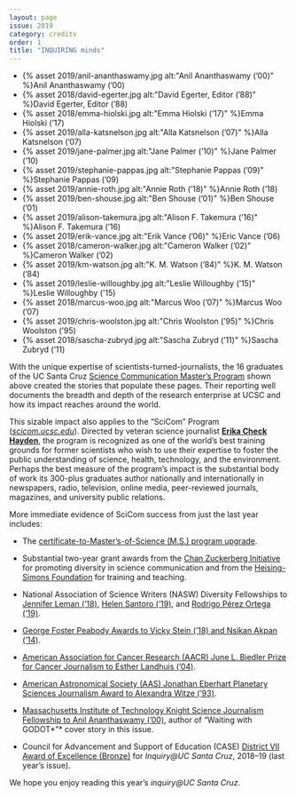 ```yaml
---
layout: page
issue: 2019
category: credits
order: 1
title: "INQUIRING minds"
---
```


<ul class="contributors-container">
<li>{% asset 2019/anil-ananthaswamy.jpg alt:"Anil Ananthaswamy (’00)" %}<span>Anil Ananthaswamy (’00)</span></li>

<li>{% asset 2018/david-egerter.jpg alt:"David Egerter, Editor (’88)" %}<span>David Egerter, Editor (’88)</span></li>

<li>{% asset 2018/emma-hiolski.jpg alt:"Emma Hiolski (’17)" %}<span>Emma Hiolski (’17)</span></li>

<li>{% asset 2019/alla-katsnelson.jpg alt:"Alla Katsnelson (’07)" %}<span>Alla Katsnelson (’07)</span></li>

<li>{% asset 2019/jane-palmer.jpg alt:"Jane Palmer (’10)" %}<span>Jane Palmer (’10)</span></li>

<li>{% asset 2019/stephanie-pappas.jpg alt:"Stephanie Pappas (’09)" %}<span>Stephanie Pappas (’09)</span></li>

<li>{% asset 2019/annie-roth.jpg alt:"Annie Roth (’18)" %}<span>Annie Roth (’18)</span></li>

<li>{% asset 2019/ben-shouse.jpg alt:"Ben Shouse (’01)" %}<span>Ben Shouse (’01)</span></li>

<li>{% asset 2019/alison-takemura.jpg alt:"Alison F. Takemura (’16)" %}<span>Alison F. Takemura (’16)</span></li>

<li>{% asset 2019/erik-vance.jpg alt:"Erik Vance (’06)" %}<span>Eric Vance (’06)</span></li>

<li>{% asset 2018/cameron-walker.jpg alt:"Cameron Walker (’02)" %}<span>Cameron Walker (’02)</span></li>

<li>{% asset 2019/km-watson.jpg alt:"K. M. Watson (’84)" %}<span>K. M. Watson (’84)</span></li>

<li>{% asset 2019/leslie-willoughby.jpg alt:"Leslie Willoughby (’15)" %}<span>Leslie Willoughby ('15)</span></li>

<li>{% asset 2018/marcus-woo.jpg alt:"Marcus Woo (’07)" %}<span>Marcus Woo (’07)</span></li>

<li>{% asset 2019/chris-woolston.jpg alt:"Chris Woolston (’95)" %}<span>Chris Woolston (’95)</span></li>

<li>{% asset 2018/sascha-zubryd.jpg alt:"Sascha Zubryd (’11)" %}<span>Sascha Zubryd (’11)</span></li>

</ul>

With the unique expertise of scientists-turned-journalists, the 16 graduates of the UC Santa Cruz [Science Communication Master’s Program](https://scicom.ucsc.edu/index.html) shown above created the stories that populate these pages. Their reporting well documents the breadth and depth of the research enterprise at UCSC and how its impact reaches around the world.

This sizable impact also applies to the “SciCom” Program ([*scicom.ucsc.edu*](https://scicom.ucsc.edu/index.html)). Directed by veteran science journalist [**Erika Check Hayden**](https://scicom.ucsc.edu/faculty/index.html), the program is recognized as one of the world’s best training grounds for former scientists who wish to use their expertise to foster the public understanding of science, health, technology, and the environment. Perhaps the best measure of the program’s impact is the substantial body of work its 300-plus graduates author nationally and internationally in newspapers, radio, television, online media, peer-reviewed journals, magazines, and university public relations.

More immediate evidence of SciCom success from just the last year includes:

-   The [certificate-to-Master’s-of-Science (M.S.) program upgrade](https://scicom.ucsc.edu/about/program-news-articles/2018-06-masters.html).

-   Substantial two-year grant awards from the [Chan Zuckerberg Initiative](https://chanzuckerberg.com/) for promoting diversity in science communication and from the [Heising-Simons Foundation](https://www.hsfoundation.org/) for training and teaching.

-   National Association of Science Writers (NASW) Diversity Fellowships to [Jennifer Leman (’18)](https://www.nasw.org/article/diversity-fellowships-announced), [Helen Sant<!-- -->oro (’19)](https://www.nasw.org/article/diversity-fellowship-recipients-announced), and [Rodrigo Pérez Ortega (’19)](https://www.nasw.org/article/diversity-fellowship-recipients-announced).

-   [George Foster Peabody Awards to Vicky Stein (’18) and Nsikan Akpan (’14)](https://www.pbs.org/newshour/press-releases/pbs-newshour-named-recipient-of-two-peabody-awards-for-the-plastic-problem-and-kept-out).

-   [American Association for Cancer Research (AACR) June L. Biedler Prize for Cancer Journalism to Esther Landhuis (’04)](https://www.aacr.org/Research/Awards/PAGES/BIEDLER-PRIZE-RECIPIENTS.ASPX).

-   [American Astronomical Society (AAS) Jonathan Eberhart Planetary Sciences Journalism Award to Alexandra Witze (’93)](https://dps.aas.org/prizes/2018).

-   [Massachusetts Institute of Technology Knight Science Journalism Fellowship to Anil Ananthaswamy (’00)](http://news.mit.edu/2019/knight-science-journalism-program-mit-2019-20-fellowship-class-0506), author of “Waiting with GODOT*”* cover story in this issue.

-   Council for Advancement and Support of Education (CASE) [District VII Award of Excellence (Bronze)](https://www.case.org/awards/district-vii-awards/2019/2019-case-district-vii-awards-excellence) for *Inquiry@UC Santa Cruz*, 2018–19 (last year’s issue).

We hope you enjoy reading this year’s *inquiry@UC Santa Cruz.*